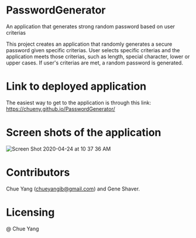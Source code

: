# PasswordGenerator
An application that generates strong random password based on user criterias

This project creates an application that randomly generates a secure password given specific criterias.  User selects specific criterias  and the application meets those criterias, such as length, special character, lower or upper cases. If user's criterias are met, a random password is generated.

# Link to deployed application
The easiest way to get to the application is through this link: https://chueny.github.io/PasswordGenerator/

# Screen shots of the application 
![Screen Shot 2020-04-24 at 10 37 36 AM](https://user-images.githubusercontent.com/17972802/80230690-e609e780-8617-11ea-99dc-5f8a20e0b011.png)

# Contributors
Chue Yang (chueyangib@gmail.com) and Gene Shaver. 

# Licensing 
@ Chue Yang
